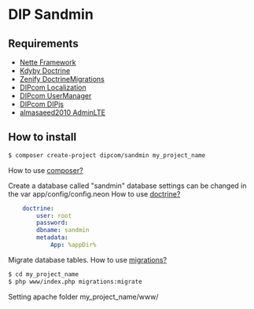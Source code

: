 DIP Sandmin
=============

## Requirements

- [Nette Framework](https://github.com/nette/nette)
- [Kdyby Doctrine](https://github.com/Kdyby/Doctrine)
- [Zenify DoctrineMigrations](https://github.com/Zenify/DoctrineMigrations)
- [DIPcom Localization](https://github.com/DIPcom/Localization)
- [DIPcom UserManager](https://github.com/DIPcom/UserManager)
- [DIPcom DIPjs](https://github.com/DIPcom/DIPjs)
- [almasaeed2010 AdminLTE](https://github.com/almasaeed2010/AdminLTE)


How to install
--------------

```sh
$ composer create-project dipcom/sandmin my_project_name
```
How to use [composer?](https://getcomposer.org/doc/00-intro.md)



Create a database called "sandmin" database settings can be changed in the var app/config/config.neon
How to use [doctrine?](https://github.com/Kdyby/Doctrine/blob/master/docs/en/index.md)

```yaml
    doctrine:
        user: root
        password: 
        dbname: sandmin
        metadata:
            App: %appDir%
```


Migrate database tables.
How to use [migrations?](https://github.com/Zenify/DoctrineMigrations)

```sh
$ cd my_project_name
$ php www/index.php migrations:migrate
```
Setting apache folder  my_project_name/www/


